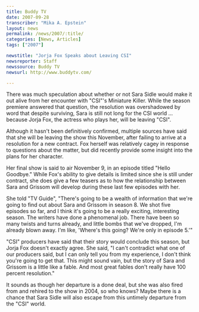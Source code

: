```yaml
---
title: Buddy TV
date: 2007-09-28
transcriber: "Mika A. Epstein"
layout: news
permalink: /news/2007/:title/
categories: [News, Articles]
tags: ["2007"]

newstitle: "Jorja Fox Speaks about Leaving CSI"
newsreporter: Staff
newssource: Buddy TV
newsurl: http://www.buddytv.com/

---
```


There was much speculation about whether or not Sara Sidle would make it out alive from her encounter with "CSI"'s Miniature Killer. While the season premiere answered that question, the resolution was overshadowed by word that despite surviving, Sara is still not long for the CSI world ... because Jorja Fox, the actress who plays her, will be leaving "CSI".

Although it hasn't been definitively confirmed, multiple sources have said that she will be leaving the show this November, after failing to arrive at a resolution for a new contract. Fox herself was relatively cagey in response to questions about the matter, but did recently provide some insight into the plans for her character.

Her final show is said to air November 9, in an episode titled "Hello Goodbye." While Fox's ability to give details is limited since she is still under contract, she does give a few teasers as to how the relationship between Sara and Grissom will develop during these last few episodes with her.

She told "TV Guide", "There's going to be a wealth of information that we're going to find out about Sara and Grissom in season 8. We shot five episodes so far, and I think it's going to be a really exciting, interesting season. The writers have done a phenomenal job. There have been so many twists and turns already, and little bombs that we've dropped, I'm already blown away. I'm like, 'Where's this going? We're only in episode 5.'"

"CSI" producers have said that their story would conclude this season, but Jorja Fox doesn't exactly agree. She said, "I can't contradict what one of our producers said, but I can only tell you from my experience, I don't think you're going to get that. This might sound vain, but the story of Sara and Grissom is a little like a fable. And most great fables don't really have 100 percent resolution."

It sounds as though her departure is a done deal, but she was also fired from and rehired to the show in 2004, so who knows? Maybe there is a chance that Sara Sidle will also escape from this untimely departure from the "CSI" world.
